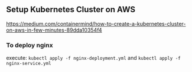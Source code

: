 ## Setup Kubernetes Cluster on AWS
https://medium.com/containermind/how-to-create-a-kubernetes-cluster-on-aws-in-few-minutes-89dda10354f4

### To deploy nginx
execute: ```kubectl apply -f nginx-deployment.yml```
and ```kubectl apply -f nginx-service.yml```